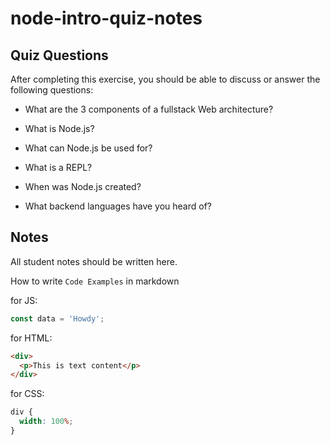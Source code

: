 # node-intro-quiz-notes

## Quiz Questions

After completing this exercise, you should be able to discuss or answer the following questions:

- What are the 3 components of a fullstack Web architecture?

- What is Node.js?

- What can Node.js be used for?

- What is a REPL?

- When was Node.js created?

- What backend languages have you heard of?

## Notes

All student notes should be written here.

How to write `Code Examples` in markdown

for JS:

```javascript
const data = 'Howdy';
```

for HTML:

```html
<div>
  <p>This is text content</p>
</div>
```

for CSS:

```css
div {
  width: 100%;
}
```
